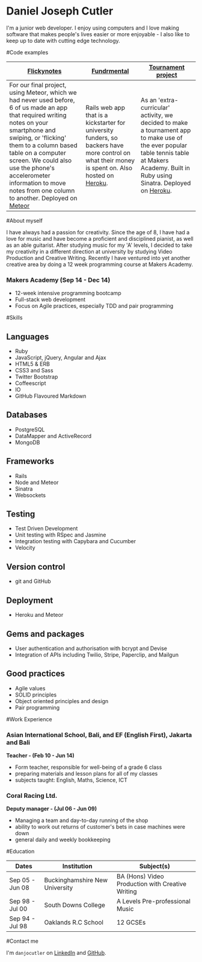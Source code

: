 Daniel Joseph Cutler
======================
I'm a junior web developer. I enjoy using computers and I love making software that makes people's lives easier or more enjoyable - I also like to keep up to date with cutting edge technology.

#Code examples

| [Flickynotes] | [Fundrmental] | [Tournament project] | 
|-------------  |-------------  |-------------
| For our final project, using Meteor, which we had never used before, 6 of us made an app that required writing notes on your smartphone and swiping, or 'flicking' them to a column based table on a computer screen. We could also use the phone's accelerometer information to move notes from one column to another. Deployed on [Meteor](http://flickynotes.meteor.com) | Rails web app that is a kickstarter for university funders, so backers have more control on what their money is spent on. Also hosted on [Heroku](https://fundrmental.herokuapp.com). | As an 'extra-curricular' activity, we decided to make a tournament app to make use of the ever popular table tennis table at Makers Academy. Built in Ruby using Sinatra. Deployed on [Heroku](https://makersttt.herokuapp.com).

#About myself

I have always had a passion for creativity. Since the age of 8, I have had a love for music and have become a proficient and disciplined pianist, as well as an able guitarist. After studying music for my 'A' levels, I decided to take my creativity in a different direction at university by studying Video Production and Creative Writing. Recently I have ventured into yet another creative area by doing a 12 week programming course at Makers Academy. 

### Makers Academy (Sep 14 - Dec 14)
* 12-week intensive programming bootcamp
* Full-stack web development
* Focus on Agile practices, especially TDD and pair programming

#Skills
 
Languages
-----
* Ruby
* JavaScript, jQuery, Angular and Ajax
* HTML5 & ERB
* CSS3 and Sass
* Twitter Bootstrap
* Coffeescript
* IO
* GitHub Flavoured Markdown

Databases
---------
* PostgreSQL
* DataMapper and ActiveRecord
* MongoDB

Frameworks
----------
* Rails
* Node and Meteor
* Sinatra
* Websockets

Testing
-------
* Test­ Driven Development
* Unit testing with RSpec and Jasmine
* Integration testing with Capybara and Cucumber
* Velocity

Version control
---------------
* git and GitHub

Deployment
----------
* Heroku and Meteor

Gems and packages
----------------
* User authentication and authorisation with bcrypt and Devise
* Integration of APIs including Twilio, Stripe, Paperclip, and Mailgun

Good practices
--------------
* Agile values
* SOLID principles
* Object­ oriented principles and design
* Pair programming

#Work Experience

### Asian International School, Bali, and EF (English First), Jakarta and Bali
**Teacher - (Feb 10 - Jun 14)**
- Form teacher, responsible for well-being of a grade 6 class
- preparing materials and lesson plans for all of my classes
- subjects taught: English, Maths, Science, ICT

### Coral Racing Ltd.
**Deputy manager - (Jul 06 - Jun 09)**
- Managing a team and day-to-day running of the shop
- ability to work out returns of customer's bets in case machines were down
- general daily and weekly bookkeeping

#Education

|      Dates      |       Institution               |              Subject(s)                          |
| --------------- |---------------------------------|--------------------------------------------------|
| Sep 05 - Jun 08 | Buckinghamshire New University  | BA (Hons) Video Production with Creative Writing |
| Sep 98 - Jul 00 | South Downs College             | A Levels Pre-professional Music                  |
| Sep 94 - Jul 98 | Oaklands R.C School             | 12 GCSEs                                         |

#Contact me

I'm `danjocutler` on [LinkedIn] and [GitHub].

[LinkedIn]: http://www.linkedin.com/in/danjocutler
[GitHub]: http://www.github.com/danjocutler
[Makers Academy]: http://www.makersacademy.com
[danjocutler@gmail.com]: mailto:danjocutler@gmail.com

[Tournament project]: https://github.com/danjocutler/tournament_prog
[Fundrmental]: https://github.com/alexfakhri/University-Kickstarter
[Flickynotes]: https://github.com/karinnielsen/Final-Project-POSTit